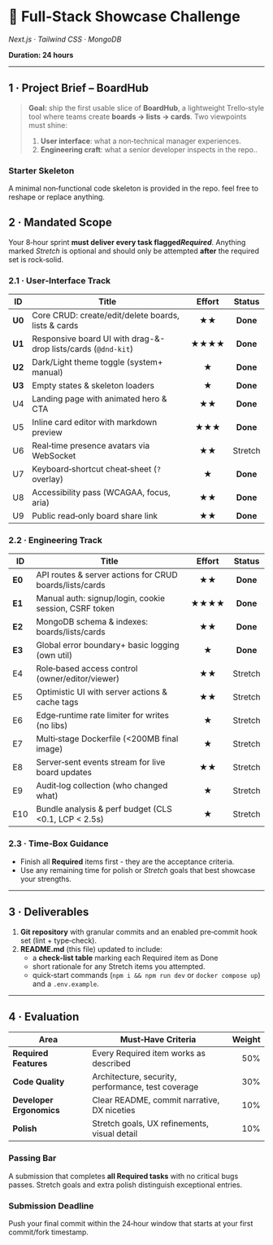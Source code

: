 # 🚀 Full‑Stack Showcase Challenge

*Next.js · Tailwind CSS · MongoDB*

**Duration: 24 hours**

---

## 1 · Project Brief – **BoardHub**

> **Goal:** ship the first usable slice of **BoardHub**, a lightweight Trello‑style tool where teams create **boards →
lists → cards**.
> Two viewpoints must shine:
>
> 1. **User interface**: what a non‑technical manager experiences.
> 2. **Engineering craft**: what a senior developer inspects in the repo..

### Starter Skeleton
A minimal non‑functional code skeleton is provided in the repo. feel free to reshape or replace anything.

## 2 · Mandated Scope

Your 8‑hour sprint **must deliver every task flagged*Required***.
Anything marked *Stretch* is optional and should only be attempted **after** the required set is rock‑solid.

### 2.1 · User‑Interface Track

| ID     | Title                                                         | Effort |    Status    |
|--------|---------------------------------------------------------------|:------:|:------------:|
| **U0** | Core CRUD: create/edit/delete boards, lists & cards           |   ★★   |   **Done**   |
| **U1** | Responsive board UI with drag-&-drop lists/cards (`@dnd-kit`) |  ★★★★  |   **Done**   |
| **U2** | Dark/Light theme toggle (system+ manual)                      |   ★    |   **Done**   |
| **U3** | Empty states & skeleton loaders                               |   ★    |   **Done**   |
| U4     | Landing page with animated hero & CTA                         |   ★★   |   **Done**   |
| U5     | Inline card editor with markdown preview                      |  ★★★   |   **Done**   |
| U6     | Real‑time presence avatars via WebSocket                      |   ★★   |   Stretch    |
| U7     | Keyboard‑shortcut cheat‑sheet (`?` overlay)                   |   ★    |   **Done**   |
| U8     | Accessibility pass (WCAGAA, focus, aria)                      |   ★★   |   **Done**   |
| U9     | Public read‑only board share link                             |   ★★   |   **Done**   |

### 2.2 · Engineering Track

| ID     | Title                                                   | Effort |    Status    |
|--------|---------------------------------------------------------|:------:|:------------:|
| **E0** | API routes & server actions for CRUD boards/lists/cards |   ★★   |   **Done**   |
| **E1** | Manual auth: signup/login, cookie session, CSRF token   |  ★★★★  |   **Done**   |
| **E2** | MongoDB schema & indexes: boards/lists/cards            |   ★★   |   **Done**   |
| **E3** | Global error boundary+ basic logging (own util)         |   ★    |   **Done**   |
| E4     | Role‑based access control (owner/editor/viewer)         |   ★★   |   Stretch    |
| E5     | Optimistic UI with server actions & cache tags          |   ★★   |   Stretch    |
| E6     | Edge‑runtime rate limiter for writes (no libs)          |   ★    |   Stretch    |
| E7     | Multi‑stage Dockerfile (<200MB final image)             |   ★    |   Stretch    |
| E8     | Server‑sent events stream for live board updates        |   ★★   |   Stretch    |
| E9     | Audit‑log collection (who changed what)                 |   ★    |   Stretch    |
| E10    | Bundle analysis & perf budget (CLS  <0.1, LCP < 2.5s)   |   ★    |   Stretch    |

### 2.3 · Time‑Box Guidance

* Finish all **Required** items first - they are the acceptance criteria.
* Use any remaining time for polish or *Stretch* goals that best showcase your strengths.

---

## 3 · Deliverables

1. **Git repository** with granular commits and an enabled pre‑commit hook set (lint + type‑check).
2. **README.md** (this file) updated to include:
    * a **check‑list table** marking each Required item as Done
    * short rationale for any Stretch items you attempted.
    * quick‑start commands (`npm i && npm run dev` or `docker compose up`) and a `.env.example`.

---

## 4 · Evaluation

| Area                     | Must‑Have Criteria                                 | Weight |
|--------------------------|----------------------------------------------------|-------:|
| **Required Features**    | Every Required item works as described             |    50% |
| **Code Quality**         | Architecture, security, performance, test coverage |    30% |
| **Developer Ergonomics** | Clear README, commit narrative, DX niceties        |    10% |
| **Polish**               | Stretch goals, UX refinements, visual detail       |    10% |

### Passing Bar

A submission that completes **all Required tasks** with no critical bugs passes. Stretch goals and extra polish
distinguish exceptional entries.

### Submission Deadline

Push your final commit within the 24‑hour window that starts at your first commit/fork timestamp.

